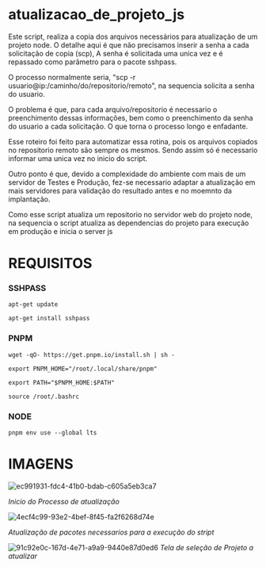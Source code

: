 # atualizacao_de_projeto_js
Este script, realiza a copia dos arquivos necessários para atualização de um projeto node. O detalhe aqui é que não precisamos inserir a senha a cada solicitação de copia (scp), A senha é solicitada uma unica vez e é repassado como parâmetro para o pacote sshpass.

O processo normalmente seria, "scp -r usuario@ip:/caminho/do/repositorio/remoto", na sequencia solicita a senha do usuario.

O problema é que, para cada arquivo/repositorio é necessario o preenchimento dessas informações, bem como o preenchimento da senha do usuario a cada solicitação. O que torna o processo longo e enfadante.

Esse roteiro foi feito para automatizar essa rotina, pois os arquivos copiados no repositorio remoto são sempre os mesmos. Sendo assim só é necessario informar uma unica vez no inicio do script.

Outro ponto é que, devido a complexidade do ambiente com mais de um servidor de Testes e Produção, fez-se necessario adaptar a atualização em mais servidores para validação do resultado antes e no moemnto da implantação.

Como esse script atualiza um repositorio no servidor web do projeto node, na sequencia o script atualiza as dependencias do projeto para execução em produção e inicia o server js

# REQUISITOS


### SSHPASS

`apt-get update`

`apt-get install sshpass`


### PNPM
`wget -qO- https://get.pnpm.io/install.sh | sh -`

`export PNPM_HOME="/root/.local/share/pnpm"`

`export PATH="$PNPM_HOME:$PATH"`

`source /root/.bashrc`


### NODE
`pnpm env use --global lts`

# IMAGENS

![ec991931-fdc4-41b0-bdab-c605a5eb3ca7](https://github.com/user-attachments/assets/1fed7206-10ce-4feb-be04-a003e644d386)

_Inicio do Processo de atualização_




![4ecf4c99-93e2-4bef-8f45-fa2f6268d74e](https://github.com/user-attachments/assets/99c7c331-1554-47d0-aff0-b0fca224dff2)

_Atualização de pacotes necessarios para a execução do stript_




![91c92e0c-167d-4e71-a9a9-9440e87d0ed6](https://github.com/user-attachments/assets/6fd32348-8f67-42dc-8508-75849c308dbb)
_Tela de seleção de Projeto a atualizar_


